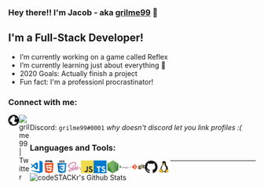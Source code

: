 ### Hey there!! I'm Jacob - aka [grilme99](https://devforum.roblox.com/u/grilme99/summary) 👋

## I'm a Full-Stack Developer!
- I’m currently working on a game called Reflex
- I’m currently learning just about everything 🤣
- 2020 Goals: Actually finish a project
- Fun fact: I'm a professionl procrastinator!

### Connect with me:

[<img align="left" alt="grilme99" width="22px" src="https://raw.githubusercontent.com/iconic/open-iconic/master/svg/globe.svg" />](https://devforum.roblox.com/u/grilme99/summary)
[<img align="left" alt="grilme99 | Twitter" width="22px" src="https://cdn.jsdelivr.net/npm/simple-icons@v3/icons/twitter.svg" />](https://twitter.com/grilme99)
<br>
Discord: `grilme99#0001` *why doesn't discord let you link profiles :(*

### Languages and Tools:

<img align="left" alt="Visual Studio Code" width="26px" src="https://raw.githubusercontent.com/github/explore/80688e429a7d4ef2fca1e82350fe8e3517d3494d/topics/visual-studio-code/visual-studio-code.png" />
<img align="left" alt="HTML5" width="26px" src="https://raw.githubusercontent.com/github/explore/80688e429a7d4ef2fca1e82350fe8e3517d3494d/topics/html/html.png" />
<img align="left" alt="CSS3" width="26px" src="https://raw.githubusercontent.com/github/explore/80688e429a7d4ef2fca1e82350fe8e3517d3494d/topics/css/css.png" />
<img align="left" alt="Sass" width="26px" src="https://raw.githubusercontent.com/github/explore/80688e429a7d4ef2fca1e82350fe8e3517d3494d/topics/sass/sass.png" />
<img align="left" alt="JavaScript" width="26px" src="https://raw.githubusercontent.com/github/explore/80688e429a7d4ef2fca1e82350fe8e3517d3494d/topics/javascript/javascript.png" />
<img align="left" alt="TypeScript" width="26px" src="https://raw.githubusercontent.com/github/explore/80688e429a7d4ef2fca1e82350fe8e3517d3494d/topics/typescript/typescript.png" />
<img align="left" alt="Node.js" width="26px" src="https://raw.githubusercontent.com/github/explore/80688e429a7d4ef2fca1e82350fe8e3517d3494d/topics/nodejs/nodejs.png" />
<img align="left" alt="MongoDB" width="26px" src="https://raw.githubusercontent.com/github/explore/80688e429a7d4ef2fca1e82350fe8e3517d3494d/topics/mongodb/mongodb.png" />
<img align="left" alt="Git" width="26px" src="https://raw.githubusercontent.com/github/explore/80688e429a7d4ef2fca1e82350fe8e3517d3494d/topics/git/git.png" />
<img align="left" alt="GitHub" width="26px" src="https://raw.githubusercontent.com/github/explore/78df643247d429f6cc873026c0622819ad797942/topics/github/github.png" />
<img align="left" alt="Linux" width="26px" src="https://raw.githubusercontent.com/github/explore/78df643247d429f6cc873026c0622819ad797942/topics/linux/linux.png" />

---

<img align="left" alt="codeSTACKr's Github Stats" src="https://github-readme-stats.vercel.app/api?username=grilme99&show_icons=true&hide_border=true" />

[website]: https://devforum.roblox.com/u/grilme99/summary
[twitter]: https://twitter.com/grilme99
